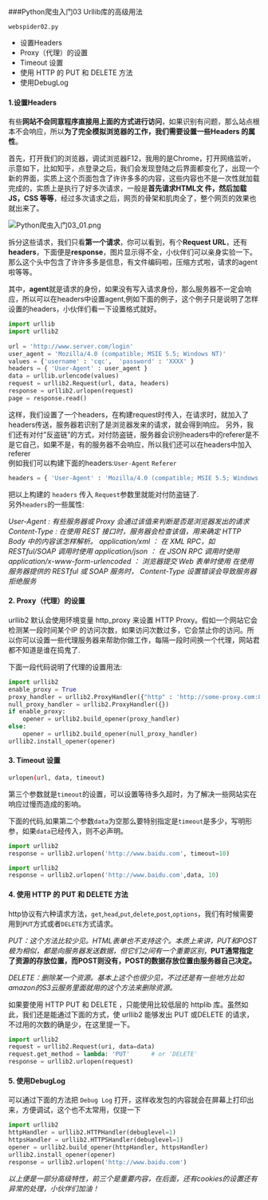 ###Python爬虫入门03 Urllib库的高级用法

`webspider02.py`

* 设置Headers
* Proxy（代理）的设置
* Timeout 设置
* 使用 HTTP 的 PUT 和 DELETE 方法
* 使用DebugLog

#### 1.设置Headers

有些**网站不会同意程序直接用上面的方式进行访问**，如果识别有问题，那么站点根本不会响应，所以**为了完全模拟浏览器的工作，我们需要设置一些Headers 的属性**。

首先，打开我们的浏览器，调试浏览器F12，我用的是Chrome，打开网络监听，示意如下，比如知乎，点登录之后，我们会发现登陆之后界面都变化了，出现一个新的界面，实质上这个页面包含了许许多多的内容，这些内容也不是一次性就加载完成的，实质上是执行了好多次请求，一般是**首先请求HTML文 件，然后加载JS，CSS 等等**，经过多次请求之后，网页的骨架和肌肉全了，整个网页的效果也就出来了。

![Python爬虫入门03_01.png](http://7xifyp.com1.z0.glb.clouddn.com/Python爬虫入门03_01.png)

拆分这些请求，我们只看**第一个请求**，你可以看到，有个**Request URL**，还有**headers**，下面便是**response**，图片显示得不全，小伙伴们可以亲身实验一下。那么这个头中包含了许许多多是信息，有文件编码啦，压缩方式啦，请求的agent啦等等。

其中，**agent**就是请求的身份，如果没有写入请求身份，那么服务器不一定会响应，所以可以在headers中设置agent,例如下面的例子，这个例子只是说明了怎样设置的headers，小伙伴们看一下设置格式就好。

```python
import urllib  
import urllib2  
 
url = 'http://www.server.com/login'
user_agent = 'Mozilla/4.0 (compatible; MSIE 5.5; Windows NT)' 
values = {'username' : 'cqc',  'password' : 'XXXX' }  
headers = { 'User-Agent' : user_agent }  
data = urllib.urlencode(values)  
request = urllib2.Request(url, data, headers)  
response = urllib2.urlopen(request)  
page = response.read()
```

这样，我们设置了一个headers，在构建request时传入，在请求时，就加入了headers传送，服务器若识别了是浏览器发来的请求，就会得到响应。
另外，我们还有对付”反盗链”的方式，对付防盗链，服务器会识别headers中的referer是不是它自己，如果不是，有的服务器不会响应，所以我们还可以在headers中加入referer   
例如我们可以构建下面的headers:`User-Agent` `Referer`

```python
headers = { 'User-Agent' : 'Mozilla/4.0 (compatible; MSIE 5.5; Windows NT)','Referer':'http://www.zhihu.com/articles' }
```

把以上构建的 `headers` 传入 `Request`参数里就能对付防盗链了.    
另外`headers`的一些属性:   

*User-Agent : 有些服务器或 Proxy 会通过该值来判断是否是浏览器发出的请求
Content-Type : 在使用 REST 接口时，服务器会检查该值，用来确定 HTTP Body 中的内容该怎样解析。
application/xml ： 在 XML RPC，如 RESTful/SOAP 调用时使用
application/json ： 在 JSON RPC 调用时使用
application/x-www-form-urlencoded ： 浏览器提交 Web 表单时使用
在使用服务器提供的 RESTful 或 SOAP 服务时， Content-Type 设置错误会导致服务器拒绝服务*

#### 2. Proxy（代理）的设置

urllib2 默认会使用环境变量 http_proxy 来设置 HTTP Proxy。假如一个网站它会检测某一段时间某个IP 的访问次数，如果访问次数过多，它会禁止你的访问。所以你可以设置一些代理服务器来帮助你做工作，每隔一段时间换一个代理，网站君都不知道是谁在捣鬼了.

下面一段代码说明了代理的设置用法:

```python
import urllib2
enable_proxy = True
proxy_handler = urllib2.ProxyHandler({"http" : 'http://some-proxy.com:8080'})
null_proxy_handler = urllib2.ProxyHandler({})
if enable_proxy:
    opener = urllib2.build_opener(proxy_handler)
else:
    opener = urllib2.build_opener(null_proxy_handler)
urllib2.install_opener(opener)
```

#### 3. Timeout 设置

```bash
urlopen(url, data, timeout)
```

第三个参数就是`timeout`的设置，可以设置等待多久超时，为了解决一些网站实在响应过慢而造成的影响。

下面的代码,如果第二个参数`data`为空那么要特别指定是`timeout`是多少，写明形参，如果`data`已经传入，则不必声明。

```python
import urllib2
response = urllib2.urlopen('http://www.baidu.com', timeout=10)
```

```python
import urllib2
response = urllib2.urlopen('http://www.baidu.com',data, 10)
```

#### 4. 使用 HTTP 的 PUT 和 DELETE 方法

http协议有六种请求方法，`get`,`head`,`put`,`delete`,`post`,`options`，我们有时候需要用到`PUT`方式或者`DELETE`方式请求。

*PUT：这个方法比较少见。HTML表单也不支持这个。本质上来讲，PUT和POST极为相似，都是向服务器发送数据，但它们之间有一个重要区别*，**PUT通常指定了资源的存放位置，而POST则没有，POST的数据存放位置由服务器自己决定。**

*DELETE：删除某一个资源。基本上这个也很少见，不过还是有一些地方比如amazon的S3云服务里面就用的这个方法来删除资源。*

如果要使用 HTTP PUT 和 DELETE ，只能使用比较低层的 httplib 库。虽然如此，我们还是能通过下面的方式，使 urllib2 能够发出 PUT 或DELETE 的请求，不过用的次数的确是少，在这里提一下。

```python
import urllib2
request = urllib2.Request(uri, data=data)
request.get_method = lambda: 'PUT' 		# or 'DELETE'
response = urllib2.urlopen(request)
```

#### 5. 使用DebugLog

可以通过下面的方法把 `Debug Log` 打开，这样收发包的内容就会在屏幕上打印出来，方便调试，这个也不太常用，仅提一下

```python
import urllib2
httpHandler = urllib2.HTTPHandler(debuglevel=1)
httpsHandler = urllib2.HTTPSHandler(debuglevel=1)
opener = urllib2.build_opener(httpHandler, httpsHandler)
urllib2.install_opener(opener)
response = urllib2.urlopen('http://www.baidu.com')
```

*以上便是一部分高级特性，前三个是重要内容，在后面，还有cookies的设置还有异常的处理，小伙伴们加油！*
